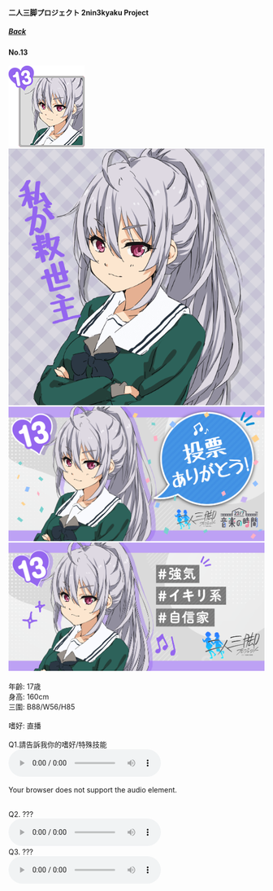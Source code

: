 #### 二人三脚プロジェクト 2nin3kyaku Project
##### [Back](2nin3kyaku_List.md)

#### No.13
<img src="../../../Img/Nanaon/2nin3kyaku/13/13_thumb.png"><br>
<img src="../../../Img/Nanaon/2nin3kyaku/13/13_main.png"><br>
<img src="../../../Img/Nanaon/2nin3kyaku/13/13_thanks.png"><br>
<img src="../../../Img/Nanaon/2nin3kyaku/13/13_desc.png"><br>
<br>
年齡: 17歳<br>
身高: 160cm<br>
三圍: B88/W56/H85<br>
<br>
嗜好: 直播<br>
<br>
Q1.請告訴我你的嗜好/特殊技能<br>
<audio controls="controls">
  <source type="audio/mp3" src="../../../Resources/2nin3kyaku/No13_voice_1.mp3"></source>
  <p>Your browser does not support the audio element.</p>
</audio><br>
Q2. ??? <br>
<audio controls="controls">
  <source type="audio/mp3" src="../../../Resources/2nin3kyaku/No13_voice_2.mp3"></source>
  <p>Your browser does not support the audio element.</p>
</audio><br>
Q3. ??? <br>
<audio controls="controls">
  <source type="audio/mp3" src="../../../Resources/2nin3kyaku/No13_voice_3.mp3"></source>
  <p>Your browser does not support the audio element.</p>
</audio><br>